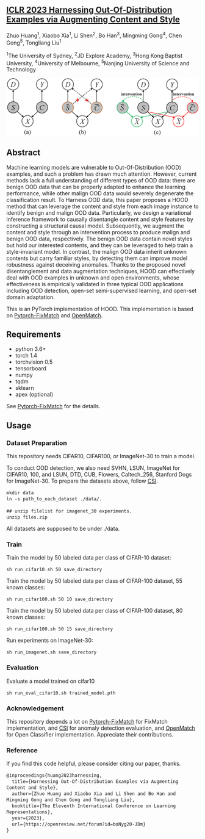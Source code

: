 ## [ICLR 2023 Harnessing Out-Of-Distribution Examples via Augmenting Content and Style](https://openreview.net/pdf?id=boNyg20-JDm)

Zhuo Huang<sup>1</sup>, Xiaobo Xia<sup>1</sup>, Li Shen<sup>2</sup>, Bo Han<sup>3</sup>, Mingming Gong<sup>4</sup>, Chen Gong<sup>5</sup>, Tongliang Liu<sup>1</sup>

<sup>1</sup>The University of Sydney, <sup>2</sup>JD Explore Academy, <sup>3</sup>Hong Kong Baptist University, <sup>4</sup>University of Melbourne, <sup>5</sup>Nanjing University of Science and Technology

![HOOD Overview](images/scm.png)

## Abstract
Machine learning models are vulnerable to Out-Of-Distribution (OOD) examples, and such a problem has drawn much attention. However, current methods lack a full understanding of different types of OOD data: there are benign OOD data that can be properly adapted to enhance the learning performance, while other malign OOD data would severely degenerate the classification result. To Harness OOD data, this paper proposes a HOOD method that can leverage the content and style from each image instance to identify benign and malign OOD data. Particularly, we design a variational inference framework to causally disentangle content and style features by constructing a structural causal model. Subsequently, we augment the content and style through an intervention process to produce malign and benign OOD data, respectively. The benign OOD data contain novel styles but hold our interested contents, and they can be leveraged to help train a style-invariant model. In contrast, the malign OOD data inherit unknown contents but carry familiar styles, by detecting them can improve model robustness against deceiving anomalies. Thanks to the proposed novel disentanglement and data augmentation techniques, HOOD can effectively deal with OOD examples in unknown and open environments, whose effectiveness is empirically validated in three typical OOD applications including OOD detection, open-set semi-supervised learning, and open-set domain adaptation.

This is an PyTorch implementation of HOOD.
This implementation is based on [Pytorch-FixMatch](https://github.com/kekmodel/FixMatch-pytorch) and [OpenMatch](https://github.com/VisionLearningGroup/OP_Match).


## Requirements
- python 3.6+
- torch 1.4
- torchvision 0.5
- tensorboard
- numpy
- tqdm
- sklearn
- apex (optional)

See [Pytorch-FixMatch](https://github.com/kekmodel/FixMatch-pytorch) for the details.

## Usage

### Dataset Preparation
This repository needs CIFAR10, CIFAR100, or ImageNet-30 to train a model.

To conduct OOD detection, we also need SVHN, LSUN, ImageNet
for CIFAR10, 100, and LSUN, DTD, CUB, Flowers, Caltech_256, Stanford Dogs for ImageNet-30.
To prepare the datasets above, follow [CSI](https://github.com/alinlab/CSI).


```
mkdir data
ln -s path_to_each_dataset ./data/.

## unzip filelist for imagenet_30 experiments.
unzip files.zip
```

All datasets are supposed to be under ./data.

### Train
Train the model by 50 labeled data per class of CIFAR-10 dataset:

```
sh run_cifar10.sh 50 save_directory
```

Train the model by 50 labeled data per class of CIFAR-100 dataset, 55 known classes:

```
sh run_cifar100.sh 50 10 save_directory
```


Train the model by 50 labeled data per class of CIFAR-100 dataset, 80 known classes:

```
sh run_cifar100.sh 50 15 save_directory
```


Run experiments on ImageNet-30:

```
sh run_imagenet.sh save_directory
```


### Evaluation
Evaluate a model trained on cifar10

```
sh run_eval_cifar10.sh trained_model.pth
```


### Acknowledgement
This repository depends a lot on [Pytorch-FixMatch](https://github.com/kekmodel/FixMatch-pytorch) for FixMatch implementation, and [CSI](https://github.com/alinlab/CSI) for anomaly detection evaluation, and [OpenMatch](https://github.com/VisionLearningGroup/OP_Match) for Open Classifier implementation. 
 Appreciate their contributions.

### Reference
If you find this code helpful, please consider citing our paper, thanks.

```
@inproceedings{huang2023harnessing,
  title={Harnessing Out-Of-Distribution Examples via Augmenting Content and Style},
  author={Zhuo Huang and Xiaobo Xia and Li Shen and Bo Han and Mingming Gong and Chen Gong and Tongliang Liu},
  booktitle={The Eleventh International Conference on Learning Representations},
  year={2023},
  url={https://openreview.net/forum?id=boNyg20-JDm}
}
```

